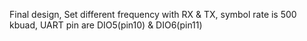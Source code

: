 Final design, Set different frequency with RX & TX, symbol rate is 500 kbuad, UART pin are DIO5(pin10) & DIO6(pin11)
